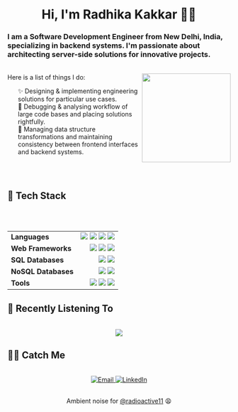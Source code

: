 <h1 align="center">Hi, I'm Radhika Kakkar 👋🏻</h1>
<h3>
I am a Software Development Engineer from New Delhi, India, specializing in backend systems. I'm passionate about architecting server-side solutions for innovative projects.
</h3>    
<br>
<img src="https://res.cloudinary.com/dlncni9th/image/upload/v1719679310/radhika_memoji_rtqzki.png" width="200" align="right">
Here is a list of things I do:
<ul>

✨ Designing & implementing engineering solutions for particular use cases.<br>
🔎 Debugging & analysing workflow of large code bases and placing solutions rightfully.<br>
🔩 Managing data structure transformations and maintaining consistency between frontend interfaces and backend systems.<br>

</ul>
<br>
<br>

<summary><h2>🦾 Tech Stack</h2></summary>

<br>
<br>
<div align="center">
<table style="border: none; width: 100%;">
    <tr style="border: none;">
        <td style="border: none;"><b>Languages</b></td>
        <td align="right" style="border: none;">
            <img src="https://img.shields.io/badge/Python-informational?style=flat&logo=python&logoColor=FFD343&color=3776AB&labelColor=306998">
            <img src="https://img.shields.io/badge/C++-informational?style=flat&logo=c%2b%2b&logoColor=white&color=00599C&labelColor=004482">
            <img src="https://img.shields.io/badge/C-informational?style=flat&logo=c&logoColor=white&color=A8B9CC&labelColor=5C6BC0">
            <img src="https://img.shields.io/badge/Bash-informational?style=flat&logo=gnu-bash&logoColor=white&color=4EAA25&labelColor=333333">
        </td>
    </tr>
    <tr style="border: none;">
        <td style="border: none;"><b>Web Frameworks</b></td>
        <td align="right" style="border: none;">
            <img src="https://img.shields.io/badge/FastAPI-informational?style=flat&logo=FastAPI&logoColor=white&color=009688&labelColor=00796B">
            <img src="https://img.shields.io/badge/django-informational?style=flat&logo=django&logoColor=white&color=092E20&labelColor=136149">
            <img src="https://img.shields.io/badge/ReactJS-informational?style=flat&logo=React&logoColor=61DAFB&color=20232A&labelColor=333333">
        </td>
    </tr>
    <tr style="border: none;">
        <td style="border: none;"><b>SQL Databases</b></td>
        <td align="right" style="border: none;">
            <img src="https://img.shields.io/badge/PostgreSQL-informational?style=flat&logo=postgresql&logoColor=white&color=336791&labelColor=003B57">
            <img src="https://img.shields.io/badge/MySQL-informational?style=flat&logo=mysql&logoColor=white&color=00758F&labelColor=00618A">
        </td>
    </tr>
    <tr style="border: none;">
        <td style="border: none;"><b>NoSQL Databases</b></td>
        <td align="right" style="border: none;">
            <img src="https://img.shields.io/badge/MongoDB-informational?style=flat&logo=mongodb&logoColor=white&color=47A248&labelColor=4DB33D">
            <img src="https://img.shields.io/badge/Redis-informational?style=flat&logo=redis&logoColor=white&color=DC382D&labelColor=B02C23">
        </td>
    </tr>
    <tr style="border: none;">
        <td style="border: none;"><b>Tools</b></td>
        <td align="right" style="border: none;">
            <img src="https://img.shields.io/badge/Git-informational?style=flat&logo=git&logoColor=white&color=F05032&labelColor=DE4C36">
            <img src="https://img.shields.io/badge/Postman-informational?style=flat&logo=postman&logoColor=white&color=FF6C37&labelColor=EF5B25">
            <img src="https://img.shields.io/badge/Docker-informational?style=flat&logo=docker&logoColor=white&color=2496ED&labelColor=1D83D4">
        </td>
    </tr>
</table>

</div>

<summary><h2> Recently Listening To</h2></summary>

<div align="center">
<br>
<img src="https://apple-music-cards.vercel.app/?" align="center">
</a>
</div>
<summary><h2>🙌🏻 Catch Me </h2></summary>
<div align="center">
<br>
 <a href="mailto:radhika3273@gmail.com" target="_blank">
 <img alt="Email" src="https://img.shields.io/badge/Email-radhika3273%40gmail.com-informational?style=flat&logo=gmail&logoColor=white&color=EA4335&labelColor=D93025"/>
 </a>
 <a href="https://www.linkedin.com/in/radhika-kakkar/" target="_blank">
 <img alt="LinkedIn" src="https://img.shields.io/badge/LinkedIn-radhika--kakkar-informational?style=flat&logo=linkedin&logoColor=white&color=0A66C2&labelColor=0077B5"/>
 </a>
</div>

</div>

<br>
<div align="center">
    <p>Ambient noise for <a href="https://github.com/radioactive11">@radioactive11</a> 😩</p>
</div>
